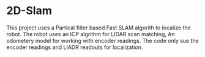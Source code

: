 # 2D-Slam

This project uses a Partical filter based Fast SLAM algorith to localize the robot. 
The robot uses an ICP algrithm for LIDAR scan matching, An odometery model for working with encoder readings. 
The code only sue the encoder readings and LIADR readouts for localization.
